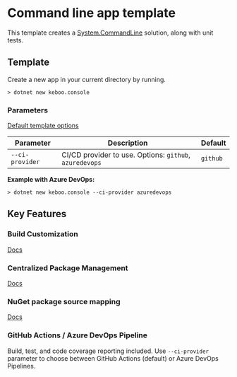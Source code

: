 # Command line app template
This template creates a [System.CommandLine](https://github.com/dotnet/command-line-api) solution, along with unit tests.


## Template
Create a new app in your current directory by running.

```cli
> dotnet new keboo.console
```

### Parameters
[Default template options](https://learn.microsoft.com/dotnet/core/tools/dotnet-new#options)

| Parameter | Description | Default |
|-----------|-------------|---------|
| `--ci-provider` | CI/CD provider to use. Options: `github`, `azuredevops` | `github` |

**Example with Azure DevOps:**
```cli
> dotnet new keboo.console --ci-provider azuredevops
```

## Key Features

### Build Customization
[Docs](https://learn.microsoft.com/visualstudio/msbuild/customize-by-directory?view=vs-2022&WT.mc_id=DT-MVP-5003472)

### Centralized Package Management
[Docs](https://learn.microsoft.com/nuget/consume-packages/Central-Package-Management?WT.mc_id=DT-MVP-5003472)

### NuGet package source mapping
[Docs](https://learn.microsoft.com/nuget/consume-packages/package-source-mapping?WT.mc_id=DT-MVP-5003472)

### GitHub Actions / Azure DevOps Pipeline
Build, test, and code coverage reporting included. Use `--ci-provider` parameter to choose between GitHub Actions (default) or Azure DevOps Pipelines.